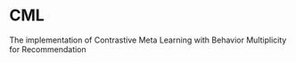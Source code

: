 # CML
The implementation of Contrastive Meta Learning with Behavior Multiplicity for Recommendation
